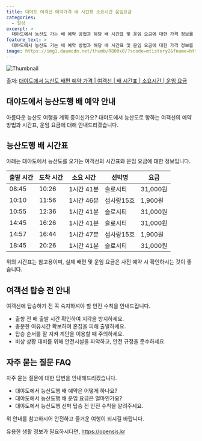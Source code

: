 ```yaml
---
title: 대야도 여객선 예약가격 배 시간표 소요시간 운임요금
categories:
  - 일상
excerpt: >
  대야도에서 능산도 가는 배 예약 방법과 해당 배 시간표 및 운임 요금에 대한 가격 정보를 안내 드리겠습니다. 안전하고 재밋는 능산도행 여행을 위해 아래 정보 참고하시기 바랍니다. 능산도행 배편 예약하기 👈 클릭대야도에서 능산도행 배 시간표출발 시간도착 시간소요 시간선박명요금08:4510:261시간 41분슬로시티31,000원10:1011:561시간 46분섬사랑15호1,900원10:5512:361시간 41분슬로시티31,000원14:4516:261시간 41분슬로시티31,000원14:5716:441시간 47분섬사랑15호1,900원18:4520:261시간 41분슬로시티31,000원능산도행 배편 예약하기 👈 클릭대야도에서 능산도행 여객선 탑승 시 이용 수칙여객선 탑승 전, 꼭 알아두세요! 대야도에서 능산도행하는 여..
feature_text: >
  대야도에서 능산도 가는 배 예약 방법과 해당 배 시간표 및 운임 요금에 대한 가격 정보를 안내 드리겠습니다. 안전하고 재밋는 능산도행 여행을 위해 아래 정보 참고하시기 바랍니다. 능산도행 배편 예약하기 👈 클릭대야도에서 능산도행 배 시간표출발 시간도착 시간소요 시간선박명요금08:4510:261시간 41분슬로시티31,000원10:1011:561시간 46분섬사랑15호1,900원10:5512:361시간 41분슬로시티31,000원14:4516:261시간 41분슬로시티31,000원14:5716:441시간 47분섬사랑15호1,900원18:4520:261시간 41분슬로시티31,000원능산도행 배편 예약하기 👈 클릭대야도에서 능산도행 여객선 탑승 시 이용 수칙여객선 탑승 전, 꼭 알아두세요! 대야도에서 능산도행하는 여..
image: https://img1.daumcdn.net/thumb/R800x0/?scode=mtistory2&fname=https%3A%2F%2Fblog.kakaocdn.net%2Fdn%2FzT1Da%2FbtsHCUXkwVU%2FizhE26DKssaSVhkvyqRvVK%2Fimg.webp
---
```


![Thumbnail](https://img1.daumcdn.net/thumb/R800x0/?scode=mtistory2&fname=https%3A%2F%2Fblog.kakaocdn.net%2Fdn%2FzT1Da%2FbtsHCUXkwVU%2FizhE26DKssaSVhkvyqRvVK%2Fimg.webp)

<p>출처: <a href="https://opensis.kr/entry/%EB%8C%80%EC%95%BC%EB%8F%84%EC%97%90%EC%84%9C-%EB%8A%A5%EC%82%B0%EB%8F%84-%EB%B0%B0%ED%8E%B8-%EC%98%88%EC%95%BD-%EA%B0%80%EA%B2%A9-%EC%97%AC%EA%B0%9D%EC%84%A0-%EB%B0%B0-%EC%8B%9C%EA%B0%84%ED%91%9C-%EC%86%8C%EC%9A%94%EC%8B%9C%EA%B0%84-%EC%9A%B4%EC%9E%84-%EC%9A%94%EA%B8%88" rel="dofollow">대야도에서 능산도 배편 예약 가격 | 여객선 | 배 시간표 | 소요시간 | 운임 요금</a> </p>

## 대야도에서 능산도행 배 예약 안내

아름다운 능산도 여행을 계획 중이신가요? 대야도에서 능산도로 향하는 여객선의 예약 방법과 시간표, 운임 요금에 대해 안내드리겠습니다.

## 능산도행 배 시간표

아래는 대야도에서 능산도를 오가는 여객선의 시간표와 운임 요금에 대한 정보입니다.

**출발 시간** | **도착 시간** | **소요 시간** | **선박명** | **요금**  
---|---|---|---|---  
08:45 | 10:26 | 1시간 41분 | 슬로시티 | 31,000원  
10:10 | 11:56 | 1시간 46분 | 섬사랑15호 | 1,900원  
10:55 | 12:36 | 1시간 41분 | 슬로시티 | 31,000원  
14:45 | 16:26 | 1시간 41분 | 슬로시티 | 31,000원  
14:57 | 16:44 | 1시간 47분 | 섬사랑15호 | 1,900원  
18:45 | 20:26 | 1시간 41분 | 슬로시티 | 31,000원  
  
위의 시간표는 참고용이며, 실제 배편 및 운임 요금은 사전 예약 시 확인하시는 것이 좋습니다.

## 여객선 탑승 전 안내

여객선에 탑승하기 전 꼭 숙지하셔야 할 안전 수칙을 안내드립니다.

  * 출항 전 배 출발 시간 확인하여 지각을 방지하세요.
  * 충분한 여유시간 확보하여 혼잡을 피해 출발하세요.
  * 탑승 순서를 잘 지켜 계단을 이용할 때 주의하세요.
  * 비상 상황 대비를 위해 안전시설을 파악하고, 안전 규정을 준수하세요.

## 자주 묻는 질문 FAQ

자주 묻는 질문에 대한 답변을 안내해드리겠습니다.

  * 대야도에서 능산도행 배 예약은 어떻게 하나요?
  * 대야도에서 능산도행 배 운임 요금은 얼마인가요?
  * 대야도에서 능산도행 선박 탑승 전 안전 수칙을 알려주세요.

위 안내를 참고하시어 안전하고 즐거운 여행이 되시길 바랍니다.

 

유용한 생활 정보가 필요하시다면, <a href="https://opensis.kr" rel="dofollow">https://opensis.kr</a>



